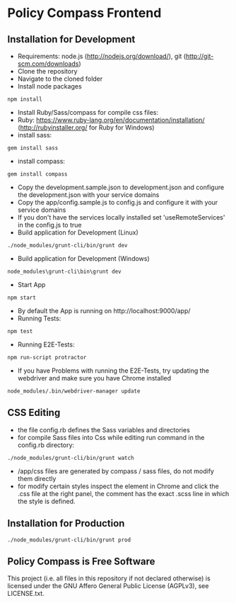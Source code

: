 # Policy Compass Frontend

## Installation for Development

* Requirements: node.js (http://nodejs.org/download/), git (http://git-scm.com/downloads)
* Clone the repository
* Navigate to the cloned folder
* Install node packages
```
npm install
```
* Install Ruby/Sass/compass for compile css files: 
* Ruby: https://www.ruby-lang.org/en/documentation/installation/ (http://rubyinstaller.org/ for Ruby for Windows)
* install sass:
```
gem install sass
```
* install compass:
```
gem install compass
```
* Copy the development.sample.json to development.json and configure the development.json with your service domains
* Copy the app/config.sample.js to config.js and configure it with your service domains
* If you don't have the services locally installed set 'useRemoteServices' in the config.js to true
* Build application for Development (Linux)
```
./node_modules/grunt-cli/bin/grunt dev
```
* Build application for Development (Windows)
```
node_modules\grunt-cli\bin\grunt dev
```
* Start App
```
npm start
```
* By default the App is running on http://localhost:9000/app/
* Running Tests:
```
npm test
```
* Running E2E-Tests:
```
npm run-script protractor
```
* If you have Problems with running the E2E-Tests, try updating the webdriver and make sure you have Chrome installed
```
node_modules/.bin/webdriver-manager update
```

## CSS Editing

* the file config.rb defines the Sass variables and directories
* for compile Sass files into Css while editing run command in the config.rb directory:
```
./node_modules/grunt-cli/bin/grunt watch
```
* /app/css files are generated by compass / sass files, do not modify them directly
* for modify certain styles inspect the element in Chrome and click the .css file at the right panel, the comment has the exact .scss line in which the style is defined.

## Installation for Production
```
./node_modules/grunt-cli/bin/grunt prod
```

## Policy Compass is Free Software

This project (i.e. all files in this repository if not declared otherwise) is
licensed under the GNU Affero General Public License (AGPLv3), see
LICENSE.txt.
